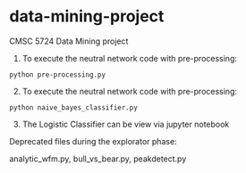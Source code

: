 # data-mining-project

CMSC 5724 Data Mining project

1. To execute the neutral network code with pre-processing:

`python pre-processing.py`

2. To execute the neutral network code with pre-processing:

`python naive_bayes_classifier.py`

3. The Logistic Classifier can be view via jupyter notebook

Deprecated files during the explorator phase:

analytic_wfm.py, bull_vs_bear.py, peakdetect.py